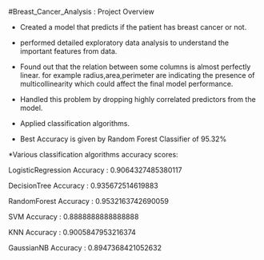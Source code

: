 #Breast_Cancer_Analysis : Project Overview

* Created a model that predicts if the patient has breast cancer or not.
* performed detailed exploratory data analysis to understand the important features from data.
* Found out that the relation between some columns is almost perfectly linear. for example radius,area,perimeter are indicating the      presence of multicollinearity which could affect the final model performance.
* Handled this problem by dropping highly correlated predictors from the model.

* Applied classification algorithms.
* Best Accuracy is given by Random Forest Classifier of 95.32%

*Various classification algorithms accuracy scores:

LogisticRegression Accuracy : 0.9064327485380117

DecisionTree Accuracy : 0.935672514619883

RandomForest Accuracy : 0.9532163742690059

SVM Accuracy : 0.8888888888888888

KNN Accuracy : 0.9005847953216374

GaussianNB Accuracy : 0.8947368421052632
